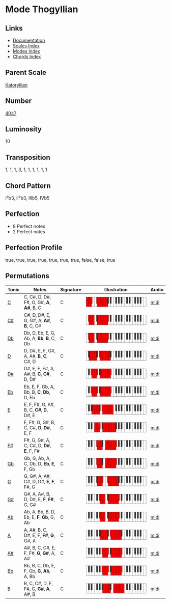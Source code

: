 # Mode Thogyllian

## Links

- [Documentation](README.md)
- [Scales Index](Scales.md)
- [Modes Index](Modes.md)
- [Chords Index](Chords.md)

## Parent Scale

[Katoryllian](ScaleKatoryllian.md)

## Number

[4047](https://ianring.com/musictheory/scales/4047)

## Luminosity

10

## Transposition

1, 1, 1, 3, 1, 1, 1, 1, 1, 1

## Chord Pattern

i⁰b3, ii⁰b3, IIIb5, IVb5

## Perfection

- 8 Perfect notes
- 2 Perfect notes

## Perfection Profile

true, true, true, true, true, true, true, false, false, true

## Permutations

| Tonic | Notes | Signature | Illustration | Audio |
|-------|-------|-----------|--------------|-------|
| [C](ModeCNaturalThogyllian.md) | C, C#, D, D#, F#, G, G#, **A**, **A#**, B, C | C | ![CNaturalThogyllian](ModeCNaturalThogyllian.png) | [midi](https://github.com/edipermadi/music/blob/main/docs/ModeCNaturalThogyllian.mid?raw=true) |
| [C#](ModeCSharpThogyllian.md) | C#, D, D#, E, G, G#, A, **A#**, **B**, C, C# | C | ![CSharpThogyllian](ModeCSharpThogyllian.png) | [midi](https://github.com/edipermadi/music/blob/main/docs/ModeCSharpThogyllian.mid?raw=true) |
| [Db](ModeDFlatThogyllian.md) | Db, D, Eb, E, G, Ab, A, **Bb**, **B**, C, Db | C | ![DFlatThogyllian](ModeDFlatThogyllian.png) | [midi](https://github.com/edipermadi/music/blob/main/docs/ModeDFlatThogyllian.mid?raw=true) |
| [D](ModeDNaturalThogyllian.md) | D, D#, E, F, G#, A, A#, **B**, **C**, C#, D | C | ![DNaturalThogyllian](ModeDNaturalThogyllian.png) | [midi](https://github.com/edipermadi/music/blob/main/docs/ModeDNaturalThogyllian.mid?raw=true) |
| [D#](ModeDSharpThogyllian.md) | D#, E, F, F#, A, A#, B, **C**, **C#**, D, D# | C | ![DSharpThogyllian](ModeDSharpThogyllian.png) | [midi](https://github.com/edipermadi/music/blob/main/docs/ModeDSharpThogyllian.mid?raw=true) |
| [Eb](ModeEFlatThogyllian.md) | Eb, E, F, Gb, A, Bb, B, **C**, **Db**, D, Eb | C | ![EFlatThogyllian](ModeEFlatThogyllian.png) | [midi](https://github.com/edipermadi/music/blob/main/docs/ModeEFlatThogyllian.mid?raw=true) |
| [E](ModeENaturalThogyllian.md) | E, F, F#, G, A#, B, C, **C#**, **D**, D#, E | C | ![ENaturalThogyllian](ModeENaturalThogyllian.png) | [midi](https://github.com/edipermadi/music/blob/main/docs/ModeENaturalThogyllian.mid?raw=true) |
| [F](ModeFNaturalThogyllian.md) | F, F#, G, G#, B, C, C#, **D**, **D#**, E, F | C | ![FNaturalThogyllian](ModeFNaturalThogyllian.png) | [midi](https://github.com/edipermadi/music/blob/main/docs/ModeFNaturalThogyllian.mid?raw=true) |
| [F#](ModeFSharpThogyllian.md) | F#, G, G#, A, C, C#, D, **D#**, **E**, F, F# | C | ![FSharpThogyllian](ModeFSharpThogyllian.png) | [midi](https://github.com/edipermadi/music/blob/main/docs/ModeFSharpThogyllian.mid?raw=true) |
| [Gb](ModeGFlatThogyllian.md) | Gb, G, Ab, A, C, Db, D, **Eb**, **E**, F, Gb | C | ![GFlatThogyllian](ModeGFlatThogyllian.png) | [midi](https://github.com/edipermadi/music/blob/main/docs/ModeGFlatThogyllian.mid?raw=true) |
| [G](ModeGNaturalThogyllian.md) | G, G#, A, A#, C#, D, D#, **E**, **F**, F#, G | C | ![GNaturalThogyllian](ModeGNaturalThogyllian.png) | [midi](https://github.com/edipermadi/music/blob/main/docs/ModeGNaturalThogyllian.mid?raw=true) |
| [G#](ModeGSharpThogyllian.md) | G#, A, A#, B, D, D#, E, **F**, **F#**, G, G# | C | ![GSharpThogyllian](ModeGSharpThogyllian.png) | [midi](https://github.com/edipermadi/music/blob/main/docs/ModeGSharpThogyllian.mid?raw=true) |
| [Ab](ModeAFlatThogyllian.md) | Ab, A, Bb, B, D, Eb, E, **F**, **Gb**, G, Ab | C | ![AFlatThogyllian](ModeAFlatThogyllian.png) | [midi](https://github.com/edipermadi/music/blob/main/docs/ModeAFlatThogyllian.mid?raw=true) |
| [A](ModeANaturalThogyllian.md) | A, A#, B, C, D#, E, F, **F#**, **G**, G#, A | C | ![ANaturalThogyllian](ModeANaturalThogyllian.png) | [midi](https://github.com/edipermadi/music/blob/main/docs/ModeANaturalThogyllian.mid?raw=true) |
| [A#](ModeASharpThogyllian.md) | A#, B, C, C#, E, F, F#, **G**, **G#**, A, A# | C | ![ASharpThogyllian](ModeASharpThogyllian.png) | [midi](https://github.com/edipermadi/music/blob/main/docs/ModeASharpThogyllian.mid?raw=true) |
| [Bb](ModeBFlatThogyllian.md) | Bb, B, C, Db, E, F, Gb, **G**, **Ab**, A, Bb | C | ![BFlatThogyllian](ModeBFlatThogyllian.png) | [midi](https://github.com/edipermadi/music/blob/main/docs/ModeBFlatThogyllian.mid?raw=true) |
| [B](ModeBNaturalThogyllian.md) | B, C, C#, D, F, F#, G, **G#**, **A**, A#, B | C | ![BNaturalThogyllian](ModeBNaturalThogyllian.png) | [midi](https://github.com/edipermadi/music/blob/main/docs/ModeBNaturalThogyllian.mid?raw=true) |
